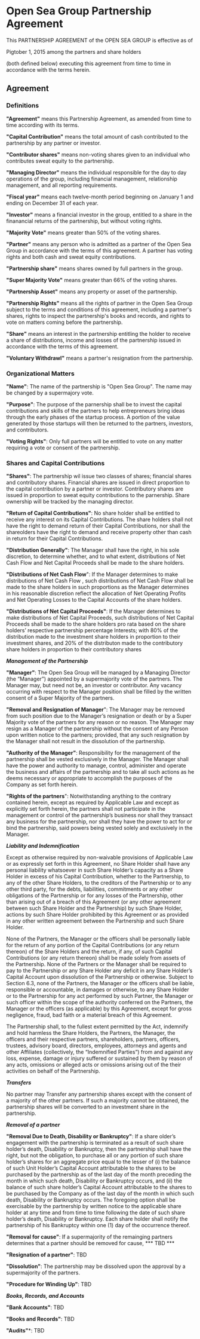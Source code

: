 # Open Sea Group Partnership Agreement

This PARTNERSHIP AGREEMENT of the OPEN SEA GROUP is effective as of
<!--- TODO --> Pigtober 1, 2015 among the partners and share holders
(both defined below) executing this agreement from time to time in
accordance with the terms herein.

## Agreement

### Definitions

**"Agreement"** means this Partnership Agreement, as amended from time
  to time according with its terms.

**"Capital Contribution"** means the total amount of cash 
  contributed to the partnership by any partner or investor.

**"Contributor shares"** means non-voting shares given to an
  individual who contributes sweat equity to the partnership.

**"Managing Director"** means the individual responsible for the day
  to day operations of the group, including financial management,
  relationship management, and all reporting requirements.

**"Fiscal year"** means each twelve-month period beginning on January
  1 and ending on December 31 of each year.

**"Investor"** means a financial investor in the group, entitled to
  a share in the finanancial returns of the partnership, but without
  voting rights.

**"Majority Vote"** means greater than 50% of the voting shares.

**"Partner"** means any person who is admitted as a partner of the
  Open Sea Group in accordance with the terms of this agreement. A
  partner has voting rights and both cash and sweat equity
  contributions. 

**"Partnership share"** means shares owned by full partners in the
  group. 

**"Super Majority Vote"** means greater than 66% of the voting
  shares. 

**"Partnership Asset"** means any property or asset of the
  partnership.

**"Partnership Rights"** means all the rights of partner in the Open
  Sea Group subject to the terms and conditions of this agreement,
  including a partner's shares, rights to inspect the partnership's
  books and records, and rights to vote on matters coming before the
  partnership. 

**"Share"** means an interest in the partnership entitling the holder
  to receive a share of distributions, income and losses of
  the partnership issued in accordance with the terms of this
  agreement.

**"Voluntary Withdrawl"** means a partner's resignation from the
  partnership.

### Organizational Matters

**"Name"**: The name of the partnership is "Open Sea Group".  The name
may be changed by a supermajory vote.

**"Purpose"**: The purpose of the parnership shall be to invest the
  capital contributions and skills of the partners to help
  entrepreneurs bring ideas through the early phases of the startup
  process. A portion of the value generated by those startups will
  then be returned to the partners, investors, and contributors.

**"Voting Rights"**: Only full partners will be entitled to
  vote on any matter requiring a vote or consent of the partnership. 

### Shares and Capital Contributions

**"Shares"**: The partnership wil issue two classes of
  shares; financial shares and contributory shares.  Financial shares
  are issued in direct proportion to the capital contribution by a
  partner or investor.  Contributory shares are issued in proportion
  to sweat equity contributions to the parnership.
  Share ownership will be tracked by the managing director.  

**"Return of Capital Contributions"**: No share holder shall be
  entitled to receive any interest on its Capital Contributions. The
  share holders shall not have the right to demand return of their
  Capital Contributions, nor shall the shareolders have the right to
  demand and receive property other than cash in return for their
  Capital Contributions. 

**"Distribution Generally"**: The Manager shall have the right, in his
   sole discretion, to determine whether, and to what extent,
   distributions of Net Cash Flow and Net Capital Proceeds shall be
   made to the share holders.
  
**"Distributions of Net Cash Flow**": If the Manager determines to
   make distributions of Net Cash Flow , such distributions of Net Cash
   Flow shall be made to the share holders in such proportions as the
   Manager determines in his reasonable discretion reflect the allocation
   of Net Operating Profits and Net Operating Losses to the Capital
   Accounts of the share holders.

**"Distributions of Net Capital Proceeds"**: If the Manager determines
  to make distributions of Net Capital Proceeds, such distributions of
  Net Capital Proceeds shall be made to the share holders pro rata
  based on the share holders’ respective partnership percentage
  Interests; with 80% of the distribution made to the investment share
  holders in proportion to their investment shares, and 20% of the
  distributon made to the contributory share holders in proportion to
  their contributory shares

***Management of the Partnership***

**"Manager"**: The Open Sea Group will be managed by a Managing
   Director (the “Manager”) appointed by a supermajority vote of the
   partners. The Manager may, but
   need not be, an investor or contributor. Any vacancy occurring with
   respect to the Manager position shall be filled by the written consent
   of a Super Majority of the partners. 

**"Removal and Resignation of Manager**": The Manager may be removed
   from such position due to the Manager’s resignation or death or by a
   Super Majority vote  of the partners for any reason or no
   reason. The Manager may resign as a Manager of the partnership without the
   consent of any Person upon written notice to the partners; provided,
   that any such resignation by the Manager shall not result in the
   dissolution of the partnership. 

**"Authority of the Manager"**: Responsibility for the management of
  the partnership shall be vested exclusively in the Manager. The
  Manager shall have the power and authority to manage, control,
  administer and operate the business and affairs of the partnership
  and to take all such
  actions as he deems necessary or appropriate to accomplish the
  purposes of the Company as set forth herein. 

**"Rights of the partners**": Notwithstanding anything to the contrary
  contained herein, except as required by Applicable Law and except as
  explicitly set forth herein, the partners shall not participate in
  the management or control of the partnership’s business nor shall they
  transact any business for the partnership, nor shall they have the power
  to act for or bind the partnership, said powers being vested solely and
  exclusively in the Manager. 

***Liability and Indemnification***

Except as otherwise required by non-waivable provisions of Applicable
Law or as expressly set forth in this Agreement, no Share Holder shall
have any personal liability whatsoever in such Share Holder’s capacity
as a Share Holder in excess of his Capital Contribution, whether to the
Partnership, to any of the other Share Holders, to the creditors of the
Partnership or to any other third party, for the debts, liabilities,
commitments or any other obligations of the Partnership or for any losses
of the Partnership, other than arising out of a breach of this Agreement
(or any other agreement between such Share Holder and the Partnership) by
such Share Holder, actions by such Share Holder prohibited by this
Agreement or as provided in any other written agreement between the
Partnership and such Share Holder. 

None of the Partners, the Manager or the officers shall be personally
liable for the return of any portion of the Capital Contributions (or
any return thereon) of the Share Holders and the return, if any, of
such Capital Contributions (or any return thereon) shall be made
solely from assets of the Partnership. None of the Partners or the Manager
shall be required to pay to the Partnership or any Share Holder any deficit
in any Share Holder’s Capital Account upon dissolution of the Partnership
or otherwise. Subject to Section 6.3, none of the Partners, the Manager
or the officers shall be liable, responsible or accountable, in
damages or otherwise, to any Share Holder or to the Partnership for any act
performed by such Partner, the Manager or such officer within the scope
of the authority conferred on the Partners, the Manager or the officers
(as applicable) by this Agreement, except for gross negligence, fraud,
bad faith or a material breach of this Agreement. 

The Partnership shall, to the fullest extent permitted by the Act,
indemnify and hold harmless the Share Holders, the Partners, the
Manager, the officers and their respective partners, shareholders,
partners, officers, trustees, advisory board, directors, employees,
attorneys and agents and other Affiliates (collectively, the
“Indemnified Parties”) from and against any loss, expense, damage or
injury suffered or sustained by them by reason of any acts, omissions
or alleged acts or omissions arising out of the their activities on
behalf of the Partnership.

***Transfers***

No partner
may Transfer any partnership shares except with the consent of a
majority of the other partners.  If such a majority cannot be
obtained, the partnership shares will be converted to an investment
share in the partnership.

***Removal of a partner***

**"Removal Due to Death, Disability or Bankruptcy"**: If a share
  older’s engagement with the partnership is terminated as a result of
  such share holder’s death, Disability or Bankruptcy, then the
  partnership shall have the right, but not the obligation, to purchase
  all or any portion of such share holder’s shares for an
  aggregate price equal to the lesser of (i) the balance of such Unit
  Holder’s Capital Account attributable to the shares to be
  purchased by the partnership as of the last day of the month preceding
  the month in which such death, Disability or Bankruptcy occurs, and
  (ii) the balance of such share holder’s Capital Account attributable
  to the shares to be purchased by the Company as of the last
  day of the month in which such death, Disability or Bankruptcy
  occurs. The foregoing option shall be exercisable by the partnership by
  written notice to the applicable share holder at any time and from
  time to time following the date of such share holder’s death,
  Disability or Bankruptcy. Each share holder 
  shall notify the partnership of his Bankruptcy within one (1) day of the
  occurrence thereof. 

**"Removal for cause"**: If a supermajority of the remainging partners
   determines that a partner should be removed for cause, *** TBD ***

**"Resignation of a partner"**: TBD

**"Dissolution"**: The partnership may be dissolved upon the approval by
a supermajority of the partners.

**"Procedure for Winding Up"**: TBD

***Books, Records, and Accounts***

**"Bank Accounts"**: TBD

**"Books and Records"**: TBD

**"Audits"***: TBD

